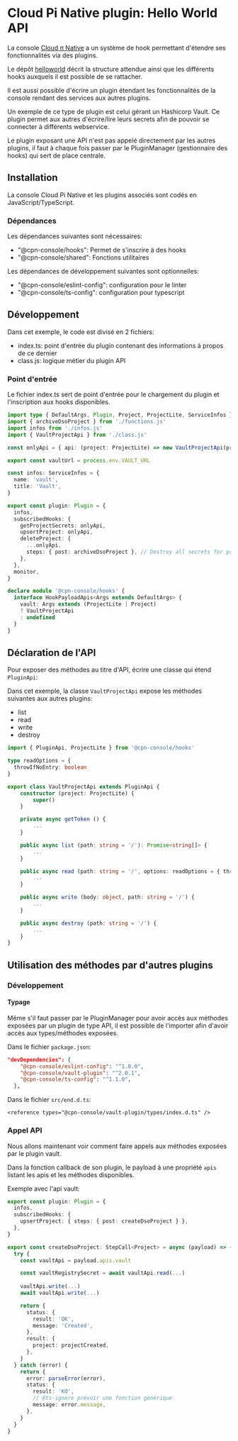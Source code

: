 # Cloud Pi Native plugin: Hello World API

La console [Cloud π Native](https://github.com/cloud-pi-native/console) a un système de hook permettant d'étendre ses fonctionnalités via des plugins.

Le dépôt [helloworld](https://github.com/cloud-pi-native/console-plugin-helloworld) décrit la structure attendue ainsi que les différents hooks auxquels il est possible de se rattacher.

Il est aussi possible d'écrire un plugin étendant les fonctionnalités de la console rendant des services aux autres plugins.

Un exemple de ce type de plugin est celui gérant un Hashicorp Vault. Ce plugin permet aux autres d'écrire/lire leurs secrets afin de pouvoir se connecter à différents webservice.

Le plugin exposant une API n'est pas appelé directement par les autres plugins, il faut à chaque fois passer par le PluginManager (gestionnaire des hooks) qui sert de place centrale.

## Installation

La console Cloud Pi Native et les plugins associés sont codés en JavaScript/TypeScript.

### Dépendances
Les dépendances suivantes sont nécessaires:
- "@cpn-console/hooks": Permet de s'inscrire à des hooks
- "@cpn-console/shared": Fonctions utilitaires

Les dépendances de développement suivantes sont optionnelles:
- "@cpn-console/eslint-config": configuration pour le linter
- "@cpn-console/ts-config": configuration pour typescript

## Développement
Dans cet exemple, le code est divisé en 2 fichiers:
- index.ts: point d'entrée du plugin contenant des informations à propos de ce dernier
- class.js: logique métier du plugin API


### Point d'entrée
Le fichier index.ts sert de point d'entrée pour le chargement du plugin et l'inscription aux hooks disponibles.

```ts
import type { DefaultArgs, Plugin, Project, ProjectLite, ServiceInfos } from '@cpn-console/hooks'
import { archiveDsoProject } from './functions.js'
import infos from './infos.js'
import { VaultProjectApi } from './class.js'

const onlyApi = { api: (project: ProjectLite) => new VaultProjectApi(project) }

export const vaultUrl = process.env.VAULT_URL

const infos: ServiceInfos = {
  name: 'vault',
  title: 'Vault',
}

export const plugin: Plugin = {
  infos,
  subscribedHooks: {
    getProjectSecrets: onlyApi,
    upsertProject: onlyApi,
    deleteProject: {
      ...onlyApi,
      steps: { post: archiveDsoProject }, // Destroy all secrets for project
    },
  },
  monitor,
}

declare module '@cpn-console/hooks' {
  interface HookPayloadApis<Args extends DefaultArgs> {
    vault: Args extends (ProjectLite | Project)
    ? VaultProjectApi
    : undefined
  }
}
```

## Déclaration de l'API

Pour exposer des méthodes au titre d'API, écrire une classe qui étend `PluginApi`:

Dans cet exemple, la classe `VaultProjectApi` expose les méthodes suivantes aux autres plugins:
- list
- read
- write
- destroy

```ts
import { PluginApi, ProjectLite } from '@cpn-console/hooks'

type readOptions = {
  throwIfNoEntry: boolean
}

export class VaultProjectApi extends PluginApi {
    constructor (project: ProjectLite) {
        super()
    }

    private async getToken () {
        ...
    }

    public async list (path: string = '/'): Promise<string[]> {
        ...
    }

    public async read (path: string = '/', options: readOptions = { throwIfNoEntry: true }) {
        ...
    }

    public async write (body: object, path: string = '/') {
        ...
    }

    public async destroy (path: string = '/') {
        ...
    }
}
```

## Utilisation des méthodes par d'autres plugins

### Développement

#### Typage
Même s'il faut passer par le PluginManager pour avoir accès aux méthodes exposées par un plugin de type API, il est possible de l'importer afin d'avoir accès aux types/méthodes exposées.

Dans le fichier `package.json`:
```json
"devDependencies": {
    "@cpn-console/eslint-config": "^1.0.0",
    "@cpn-console/vault-plugin": "^2.0.1",
    "@cpn-console/ts-config": "^1.1.0",
  },
```

Dans le fichier `src/end.d.ts`: 
```
<reference types="@cpn-console/vault-plugin/types/index.d.ts" />
```

### Appel API

Nous allons maintenant voir comment faire appels aux méthodes exposées par le plugin vault.

Dans la fonction callback de son plugin, le payload à une propriété `apis` listant les apis et les méthodes disponibles.

Exemple avec l'api vault:
```ts
export const plugin: Plugin = {
  infos,
  subscribedHooks: {
    upsertProject: { steps: { post: createDsoProject } },
  },
}
```

```ts
export const createDsoProject: StepCall<Project> = async (payload) => {
  try {
    const vaultApi = payload.apis.vault

    const vaultRegistrySecret = await vaultApi.read(...)
    
    vaultApi.write(...)
    await vaultApi.write(...)

    return {
      status: {
        result: 'OK',
        message: 'Created',
      },
      result: {
        project: projectCreated,
      },
    }
  } catch (error) {
    return {
      error: parseError(error),
      status: {
        result: 'KO',
        // @ts-ignore prévoir une fonction générique
        message: error.message,
      },
    }
  }
}
```